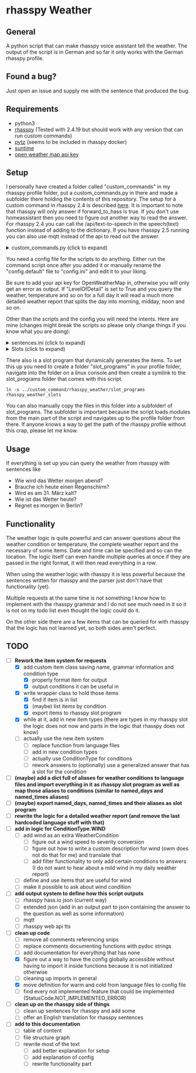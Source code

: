 # rhasspy Weather

## General
A python script that can make rhasspy voice assistant tell the weather. The output of the script is in German and so far it only works with the German rhasspy profile.

## Found a bug?
Just open an issue and supply me with the sentence that produced the bug. 

## Requirements
* python3
* [rhasspy](https://rhasspy.readthedocs.io/en/latest/) (Tested with 2.4.19 but should work with any version that can run custom commands)
* [pytz](https://pypi.org/project/pytz/) (seems to be included in rhasspy docker)
* [suntime](https://pypi.org/project/suntime/)
* [open weather map api key](https://home.openweathermap.org/api_keys)

## Setup
I personally have created a folder called "custom_commands" in my rhasspy profile folder, put a custom_commands.py in there and made a subfolder there holding the contents of this repository. The setup for a custom command in rhasspy 2.4 is described [here](https://rhasspy.readthedocs.io/en/latest/intent-handling/#command). It is important to note that rhasspy will only answer if forward_to_hass is true. If you don't use homeassistant then you need to figure out another way to read the answer. For rhasspy 2.4 you can call the /api/text-to-speech in the speech(text) function instead of adding to the dictionary. If you have rhasspy 2.5 running you can also use mqtt instead of the api to read out the answer.

<details>
<summary>custom_commands.py (click to expand)</summary>
<p>

```python
#!/usr/bin/python3

import sys
import json
import datetime
import pytz
import rhasspy_weather.rhasspy_weather as weather

import os
import logging

logging_format = '%(asctime)s - %(levelname)-5s - %(name)s.%(funcName)s[%(lineno)d]: %(message)s'
logging.basicConfig(filename=os.path.join(os.path.dirname(__file__), 'output.log'), format=logging_format, datefmt="%Y-%m-%d %H:%M:%S", level=logging.INFO)

def customTime(*args):
    converted = datetime.datetime.now(pytz.timezone('Europe/Berlin'))
    return converted.timetuple()

logging.Formatter.converter = customTime

log = logging.getLogger(__name__)

def exception_to_log(type, value, traceback):
    log.exception("Uncaught exception: ", exc_info=(type, value, traceback))

sys.excepthook = exception_to_log

def speech(text):
    global o
    o["speech"] = {"text": text}

log.info("Custom Script Started")
# get json from stdin and load into python dict
o = json.loads(sys.stdin.read())

intent = o["intent"]["name"]

if intent.startswith("GetWeatherForecast"):
    log.info("Detected Weather Intent")
    forecast = weather.get_weather_forecast(o)
    speech(forecast)

# convert dict to json and print to stdout
print(json.dumps(o))
```

</p>
</details>

You need a config file for the scripts to do anything. Either run the command script once after you added it or manually rename the "config.default" file to "config.ini" and edit it to your liking. 

Be sure to add your api key for OpenWeatherMap in, otherwise you will only get an error as output.
If "LevelOfDetail" is set to True and you query the weather, temperature and so on for a full day it will read a much more detailed weather report that splits the day into morning, midday, noon and so on.

Other than the scripts and the config you will need the intents. Here are mine (changes might break the scripts so please only change things if you know what you are doing):

<details>
<summary>sentences.ini (click to expand)</summary>
<p>

```
[GetWeatherForecast]
day = ($named_days|[am:] ($rhasspy/days|((0..31) $rhasspy/months))|in (0..7) Tagen)
time = ($named_times|[um:] (0..24) [Uhr:] [(0..59)]|in (einer Stunde|(2..100) Stunden))
location = [(Frankfurt|Berlin|Regensburg|London)]
wie (ist|wird) das wetter [<day> {when_day}] [<time> {when_time}] [in <location> {location}]
wie (ist|wird) [<day> {when_day}] [<time> {when_time}] das wetter [in <location> {location}]

[GetWeatherForecastItem]
brauche ich [<GetWeatherForecast.day> {when_day}] [<GetWeatherForecast.time> {when_time}] [in <GetWeatherForecast.location> {location}] [(eine|einen|ein)] $rhasspy_weather_slots/items {item}

[GetWeatherForecastCondition]
gibt es [<GetWeatherForecast.day> {when_day}] [<GetWeatherForecast.time> {when_time}] [in <GetWeatherForecast.location> {location}] $weather_condition {condition}
scheint [<GetWeatherForecast.day> {when_day}] [<GetWeatherForecast.time> {when_time}] [in <GetWeatherForecast.location> {location}] die $weather_condition {condition}
$weather_condition {condition} es [<GetWeatherForecast.day> {when_day}] [<GetWeatherForecast.time> {when_time}] [in <GetWeatherForecast.location> {location}]

[GetWeatherForecastTemperature]
(ist|wird) es [<GetWeatherForecast.day> {when_day}] [<GetWeatherForecast.time> {when_time}] [in <GetWeatherForecast.location> {location}] (warm|kalt) {temperature}
wie (warm|kalt) {temperature} (ist|wird) es [<GetWeatherForecast.day> {when_day}] [<GetWeatherForecast.time> {when_time}] [in <GetWeatherForecast.location> {location}]
was ist die temperatur [am <GetWeatherForecast.day> {when_day}] [<GetWeatherForecast.time> {when_time}] [in <GetWeatherForecast.location> {location}]
```

</p>
</details>

<details>
<summary>Slots (click to expand)</summary>
<p>
    
```
{
    "named_days": [
        "übermorgen",
        "morgen",
        "heute"
    ],
    "named_times": [
        "nacht",
        "nachmittag",
        "vormittag",
        "früh",
        "morgen",
        "abend",
        "mittag"
    ],
    "weather_condition": [
        "regen",
        "schnee",
        "nebel",
        "wolken",
        "gewitter",
        "sonne",
        "wind",
        "stürmt:wind",
        "regnet:regen",
        "schneit:schnee"
    ]
}
```
    
</p>
</details>

There also is a slot program that dynamically generates the items. To set this up you need to create a folder "slot_programs" in your profile folder, navigate into the folder on a linux console and then create a symlink to the slot_programs folder that comes with this script.

```
ln -s ../custom_command/rhasspy_weather/slot_programs rhasspy_weather_slots
```

You can also manually copy the files in this folder into a subfolder! of slot_programs. The subfolder is important because the script loads modules from the main part of the script and navigates up to the profile folder from there. If anyone knows a way to get the path of the rhasspy profile without this crap, please let me know.

## Usage
If everything is set up you can query the weather from rhasspy with sentences like
 * Wie wird das Wetter morgen abend?
 * Brauche ich heute einen Regenschirm?
 * Wird es am 31. März kalt?
 * Wie ist das Wetter heute?
 * Regnet es morgen in Berlin?
 
## Functionality
The weather logic is quite powerful and can answer questions about the weather condition or temperature, the complete weather report and the necessary of some items. Date and time can be specified and so can the location. The logic itself can even handle multiple queries at once if they are passed in the right format, it will then read everything in a row.

When using the weather logic with rhasspy it is less powerful because the sentences written for rhasspy and the parser just don't have that functionality (yet).

Multiple requests at the same time is not something I know how to implement with the rhasspy grammar and I do not see much need in it so it is not on my todo list even thought the logic could do it. 

On the other side there are a few items that can be queried for with rhasspy that the logic has not learned yet, so both sides aren't perfect.
 
 ## TODO
* [ ] **Rework the item system for requests**
    * [X] add custom item class saving name, grammar information and condition type
        * [X] properly format item for output
        * [X] output conditions it can be useful in
    * [X] write wrapper class to hold those items
        * [X] find if item is in list
        * [X] (maybe) list items by condition
        * [X] export items to rhasspy slot program
    * [X] while at it, add in new item types (there are types in my rhasspy slot the logic does not now and parts in the logic that rhasspy does not know)
    * [ ] actually use the new item system
        * [ ] replace function from language files
        * [ ] add in new condition types
        * [ ] actually use ConditionType for conditions
        * [ ] rework answers to (optionally) use a generalized answer that has a slot for the condition
* [ ] **(maybe) add a dict full of aliases for weather conditions to language files and import everything in it as rhasspy slot program as well as map those aliases to conditions (similar to named_days and named_times aliases)**
* [ ] **(maybe) export named_days, named_times and their aliases as slot program**
* [ ] **rewrite the logic for a detailed weather report (and remove the last hardcoded language stuff with that)**
* [ ] **add in logic for ConditionType.WIND**
    * [ ] add wind as an extra WeatherCondition
        * [ ] figure out a wind speed to severity conversion
        * [ ] figure out how to write a custom description for wind (owm does not do that for me) and translate that
        * [ ] add filter functionality to only add certain conditions to answers (I do not want to hear about a mild wind in my daily weather report)
    * [ ] define and use items that are useful for wind
    * [ ] make it possible to ask about wind condition
* [ ] **add output system to define how this script outputs**
    * [ ] rhasspy hass.io json (current way)
    * [ ] extended json (add in an output part to json containing the answer to the question as well as some information)
    * [ ] mqtt
    * [ ] rhasspy web api tts
* [ ] **clean up code**
    * [ ] remove all comments referencing snips
    * [ ] replace comments documenting functions with pydoc strings
    * [ ] add documentation for everything that has none
    * [X] figure out a way to have the config globally accessible without having to import it inside functions because it is not initialized otherwise
    * [ ] cleaning up imports in general
    * [X] move definition for warm and cold from language files to config file
    * [ ] find every not implemented feature that could be implemented (StatusCode.NOT_IMPLEMENTED_ERROR)
* [ ] **clean up on the rhasspy side of things**
     * [ ] clean up sentences for rhasspy and add some
     * [ ] offer an English translation for rhasspy sentences
* [ ] **add to this documentation**
    * [ ] table of content
    * [ ] file structure graph
    * [ ] rewrite most of the text
        * [ ] add better explanation for setup
        * [ ] add explanation of config
        * [ ] rewrite functionality part
